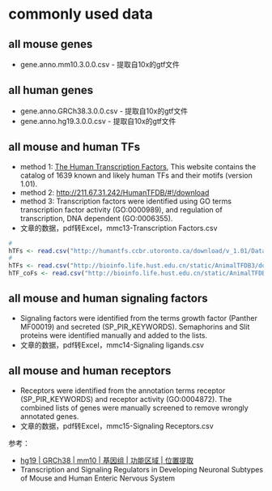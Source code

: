 # commonly used data

## all mouse genes
- gene.anno.mm10.3.0.0.csv - 提取自10x的gtf文件

## all human genes
- gene.anno.GRCh38.3.0.0.csv - 提取自10x的gtf文件
- gene.anno.hg19.3.0.0.csv - 提取自10x的gtf文件

## all mouse and human TFs
- method 1: [The Human Transcription Factors](http://humantfs.ccbr.utoronto.ca/), This website contains the catalog of 1639 known and likely human TFs and their motifs (version 1.01).
- method 2: http://211.67.31.242/HumanTFDB/#!/download
- method 3: Transcription factors were identified using GO terms transcription factor activity (GO:0000989), and regulation of transcription, DNA dependent (GO:0006355).
- 文章的数据，pdf转Excel，mmc13-Transcription Factors.csv

```r
#
hTFs <- read.csv("http://humantfs.ccbr.utoronto.ca/download/v_1.01/DatabaseExtract_v_1.01.csv", header = T)
#
hTFs <- read.csv("http://bioinfo.life.hust.edu.cn/static/AnimalTFDB3/download/Homo_sapiens_TF", header = T, sep="\t")
hTF_coFs <- read.csv("http://bioinfo.life.hust.edu.cn/static/AnimalTFDB3/download/Homo_sapiens_TF_cofactors", header = T, sep="\t")
```

## all mouse and human signaling factors
- Signaling factors were identified from the terms growth factor (Panther MF00019) and secreted (SP_PIR_KEYWORDS). Semaphorins and Slit proteins were identified manually and added to the lists.
- 文章的数据，pdf转Excel，mmc14-Signaling ligands.csv

## all mouse and human receptors
- Receptors were identified from the annotation terms receptor (SP_PIR_KEYWORDS) and receptor activity (GO:0004872). The combined lists of genes were manually screened to remove wrongly annotated genes.
- 文章的数据，pdf转Excel，mmc15-Signaling Receptors.csv


参考：
- [hg19 | GRCh38 | mm10 | 基因组 | 功能区域 | 位置提取](https://www.cnblogs.com/leezx/p/11889925.html)
- Transcription and Signaling Regulators in Developing Neuronal Subtypes of Mouse and Human Enteric Nervous System
